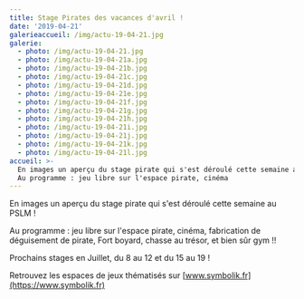 ```yaml
---
title: Stage Pirates des vacances d'avril !
date: '2019-04-21'
galerieaccueil: /img/actu-19-04-21.jpg
galerie:
  - photo: /img/actu-19-04-21.jpg
  - photo: /img/actu-19-04-21a.jpg
  - photo: /img/actu-19-04-21b.jpg
  - photo: /img/actu-19-04-21c.jpg
  - photo: /img/actu-19-04-21d.jpg
  - photo: /img/actu-19-04-21e.jpg
  - photo: /img/actu-19-04-21f.jpg
  - photo: /img/actu-19-04-21g.jpg
  - photo: /img/actu-19-04-21h.jpg
  - photo: /img/actu-19-04-21i.jpg
  - photo: /img/actu-19-04-21j.jpg
  - photo: /img/actu-19-04-21k.jpg
  - photo: /img/actu-19-04-21l.jpg
accueil: >-
  En images un aperçu du stage pirate qui s'est déroulé cette semaine au PSLM ! 
  Au programme : jeu libre sur l'espace pirate, cinéma
---
```

En images un aperçu du stage pirate qui s'est déroulé cette semaine au PSLM !

Au programme : jeu libre sur l'espace pirate, cinéma, fabrication de déguisement de pirate, Fort boyard, chasse au trésor, et bien sûr gym !!

Prochains stages en Juillet, du 8 au 12 et du 15 au 19 !

Retrouvez les espaces de jeux thématisés sur [www.symbolik.fr](https://www.symbolik.fr)
